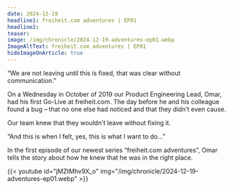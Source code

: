 ```yaml
---
date: 2024-12-19
headline1: freiheit.com adventures | EP01
headline2:
teaser:
image: /img/chronicle/2024-12-19-adventures-ep01.webp
ImageAltText: freiheit.com adventures | EP01
hideImageOnArticle: true
---
```


“We are not leaving until this is fixed, that was clear without communication.”

On a Wednesday in October of 2019 our Product Engineering Lead, Omar, had his first Go-Live at freiheit.com. The day before he and his colleague found a bug – that no one else had noticed and that they didn’t even cause.

Our team knew that they wouldn't leave without fixing it.

“And this is when I felt, yes, this is what I want to do...”

In the first episode of our newest series “freiheit.com adventures”, Omar tells the story about how he knew that he was in the right place.

{{< youtube id="jMZtMhv9X_o" img="/img/chronicle/2024-12-19-adventures-ep01.webp" >}}
